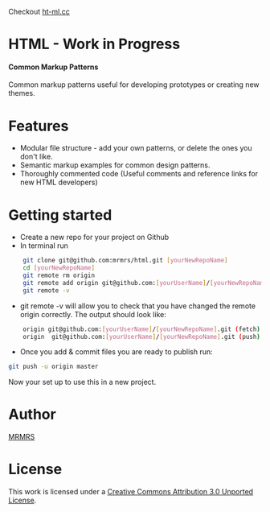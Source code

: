 Checkout [ht-ml.cc](http://ht-ml.cc "HTML - Common patterns for reuse")

# HTML - Work in Progress

#### Common Markup Patterns

Common markup patterns useful for developing prototypes or creating new themes. 

# Features

* Modular file structure - add your own patterns, or delete the ones you don't like.
* Semantic markup examples for common design patterns.
* Thoroughly commented code (Useful comments and reference links for new HTML developers)

# Getting started

* Create a new repo for your project on Github
* In terminal run 
```bash
    git clone git@github.com:mrmrs/html.git [yourNewRepoName]
    cd [yourNewRepoName]
    git remote rm origin
    git remote add origin git@github.com:[yourUserName]/[yourNewRepoName].git
    git remote -v
```

* git remote -v will allow you to check that you have changed the remote origin correctly. The output should look like:
```bash
    origin git@github.com:[yourUserName]/[yourNewRepoName].git (fetch)
    origin  git@github.com:[yourUserName]/[yourNewRepoName].git (push)
```
  
* Once you add & commit files you are ready to publish run:
```bash
git push -u origin master
```

Now your set up to use this in a new project. 

# Author
[MRMRS](http://mrmrs.cc "Adam Morse - Designer Developer")

# License
This work is licensed under a [Creative Commons Attribution 3.0 Unported
License](http://creativecommons.org/licenses/by/3.0/ "Creative Commons
License").
